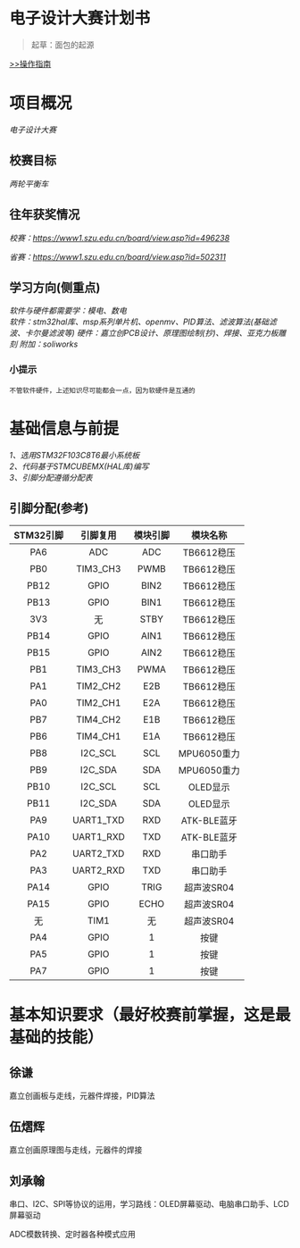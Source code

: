 # 电子设计大赛计划书

> 起草：面包的起源

[>>操作指南](guide)



# 项目概况

*电子设计大赛*



## 校赛目标

*两轮平衡车*



## 往年获奖情况

*校赛：https://www1.szu.edu.cn/board/view.asp?id=496238*

*省赛：https://www1.szu.edu.cn/board/view.asp?id=502311*



## 学习方向(侧重点)

**软件与硬件都需要学：模电、数电  
软件：stm32hal库、msp系列单片机、openmv、PID算法、滤波算法(基础滤波、卡尔曼滤波等)*
*硬件：嘉立创PCB设计、原理图绘制(抄)、焊接、亚克力板雕刻*
附加：soliworks*  

### 小提示

```
不管软件硬件，上述知识尽可能都会一点，因为软硬件是互通的
```




# 基础信息与前提

*1、选用STM32F103C8T6最小系统板  
2、代码基于STMCUBEMX(HAL库)编写  
3、引脚分配遵循分配表*  



## 引脚分配(参考)

| STM32引脚 | 引脚复用  | 模块引脚 |  模块名称   |
| :-------: | :-------: | :------: | :---------: |
|    PA6    |    ADC    |   ADC    | TB6612稳压  |
|    PB0    | TIM3_CH3  |   PWMB   | TB6612稳压  |
|   PB12    |   GPIO    |   BIN2   | TB6612稳压  |
|   PB13    |   GPIO    |   BIN1   | TB6612稳压  |
|    3V3    |    无     |   STBY   | TB6612稳压  |
|   PB14    |   GPIO    |   AIN1   | TB6612稳压  |
|   PB15    |   GPIO    |   AIN2   | TB6612稳压  |
|    PB1    | TIM3_CH3  |   PWMA   | TB6612稳压  |
|    PA1    | TIM2_CH2  |   E2B    | TB6612稳压  |
|    PA0    | TIM2_CH1  |   E2A    | TB6612稳压  |
|    PB7    | TIM4_CH2  |   E1B    | TB6612稳压  |
|    PB6    | TIM4_CH1  |   E1A    | TB6612稳压  |
|    PB8    |  I2C_SCL  |   SCL    | MPU6050重力 |
|    PB9    |  I2C_SDA  |   SDA    | MPU6050重力 |
|   PB10    |  I2C_SCL  |   SCL    |  OLED显示   |
|   PB11    |  I2C_SDA  |   SDA    |  OLED显示   |
|    PA9    | UART1_TXD |   RXD    | ATK-BLE蓝牙 |
|   PA10    | UART1_RXD |   TXD    | ATK-BLE蓝牙 |
|    PA2    | UART2_TXD |   RXD    |  串口助手   |
|    PA3    | UART2_RXD |   TXD    |  串口助手   |
|   PA14    |   GPIO    |   TRIG   | 超声波SR04  |
|   PA15    |   GPIO    |   ECHO   | 超声波SR04  |
|    无     |   TIM1    |    无    | 超声波SR04  |
|    PA4    |   GPIO    |    1     |    按键     |
|    PA5    |   GPIO    |    1     |    按键     |
|    PA7    |   GPIO    |    1     |    按键     |



# 基本知识要求（最好校赛前掌握，这是最基础的技能）

## 徐谦

嘉立创画板与走线，元器件焊接，PID算法

## 伍熠辉

嘉立创画原理图与走线，元器件的焊接

## 刘承翰

串口、I2C、SPI等协议的运用，学习路线：OLED屏幕驱动、电脑串口助手、LCD屏幕驱动

ADC模数转换、定时器各种模式应用



